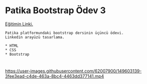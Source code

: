# Patika Bootstrap Ödev 3
[Eğitimin Linki.](https://app.patika.dev/moduller/bootstrap)
```
Patika platformundaki bootstrap dersinin üçüncü ödevi.
Linkedin arayüzü tasarlama.
```
```
* HTML
* CSS
* Bootstrap
```
#



https://user-images.githubusercontent.com/62007900/149603139-3fee3ead-c4de-463a-8bc4-4463dd377141.mp4


